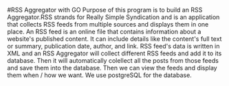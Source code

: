 #RSS Aggregator with GO
Purpose of this program is to build an RSS Aggregator.RSS strands for Really Simple Syndication and is an application that collects RSS feeds from multiple sources and displays them in one place.
An RSS feed is an online file that contains information about a website's published content. It can include details like the content's full text or summary, publication date, author, and link.
RSS feed's data is written in XML and an RSS Aggregator will collect different RSS feeds and add it to its database. 
Then it will automatically colellect all the posts from those feeds and save them into the database. Then we can view the feeds and display them when / how we want.
We use postgreSQL for the database. 
